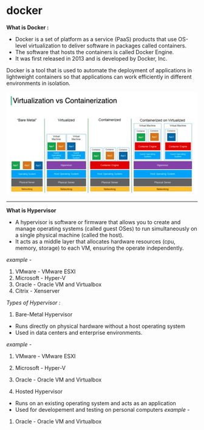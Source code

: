 # docker

**What is Docker :**

- Docker is a set of platform as a service (PaaS) products that use OS-level virtualization to deliver software in packages called containers.  <br>
- The software that hosts the containers is called Docker Engine.  <br>
- It was first released in 2013 and is developed by Docker, Inc.   <br>

Docker is a tool that is used to automate the deployment of applications in lightweight containers so that applications can work efficiently in different environments in isolation.

![docker_image](docker_containerization.png)

<hr>

**What is Hypervisor**
 - A hypervisor is software or firmware that allows you to create and manage operating systems (called guest OSes) to run simultaneously on a single physical machine (called the host).
 - It acts as a middle layer that allocates hardware resources (cpu, memory, storage) to each VM, ensuring the operate independently.

*example -*
  1. VMware - VMware ESXI
  2. Microsoft - Hyper-V
  3. Oracle - Oracle VM and Virtualbox
  4. Citrix - Xenserver

*Types of Hypervisor :*

1. Bare-Metal Hypervisor
  - Runs directly on physical hardware without a host operating system
  - Used in data centers and enterprise environments.
    
*example -*
  1. VMware - VMware ESXI
  2. Microsoft - Hyper-V
  3. Oracle - Oracle VM and Virtualbox

2. Hosted Hypervisor
  - Runs on an existing operating system and acts as an application
  - Used for developement and testing on personal computers
*example -*
1. Oracle - Oracle VM and Virtualbox
